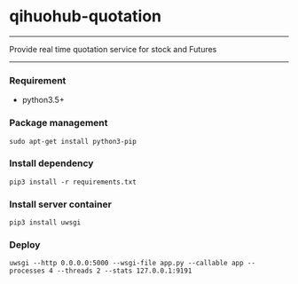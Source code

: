 # qihuohub-quotation
***

Provide real time quotation service for stock and Futures

***
### Requirement
* python3.5+

### Package management

	sudo apt-get install python3-pip
    
### Install dependency

	pip3 install -r requirements.txt

### Install server container

	pip3 install uwsgi

### Deploy

	uwsgi --http 0.0.0.0:5000 --wsgi-file app.py --callable app --processes 4 --threads 2 --stats 127.0.0.1:9191

	

